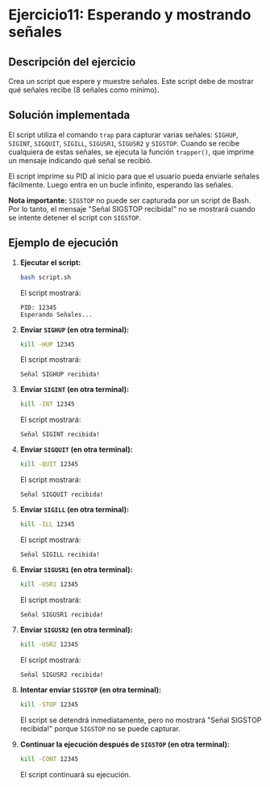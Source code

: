 # Ejercicio11: Esperando y mostrando señales

## Descripción del ejercicio

Crea un script que espere y muestre señales. Este script debe de mostrar qué señales recibe (8 señales como mínimo).

## Solución implementada

El script utiliza el comando `trap` para capturar varias señales: `SIGHUP`, `SIGINT`, `SIGQUIT`, `SIGILL`, `SIGUSR1`, `SIGUSR2` y `SIGSTOP`. Cuando se recibe cualquiera de estas señales, se ejecuta la función `trapper()`, que imprime un mensaje indicando qué señal se recibió.

El script imprime su PID al inicio para que el usuario pueda enviarle señales fácilmente. Luego entra en un bucle infinito, esperando las señales.

**Nota importante:** `SIGSTOP` no puede ser capturada por un script de Bash. Por lo tanto, el mensaje "Señal SIGSTOP recibida!" no se mostrará cuando se intente detener el script con `SIGSTOP`.

## Ejemplo de ejecución

1.  **Ejecutar el script:**

    ```bash
    bash script.sh
    ```

    El script mostrará:

    ```
    PID: 12345
    Esperando Señales...
    ```

2.  **Enviar `SIGHUP` (en otra terminal):**

    ```bash
    kill -HUP 12345
    ```

    El script mostrará:

    ```
    Señal SIGHUP recibida!
    ```

3.  **Enviar `SIGINT` (en otra terminal):**

    ```bash
    kill -INT 12345
    ```

    El script mostrará:

    ```
    Señal SIGINT recibida!
    ```

4.  **Enviar `SIGQUIT` (en otra terminal):**

    ```bash
    kill -QUIT 12345
    ```

    El script mostrará:

    ```
    Señal SIGQUIT recibida!
    ```

5.  **Enviar `SIGILL` (en otra terminal):**

    ```bash
    kill -ILL 12345
    ```

    El script mostrará:

    ```
    Señal SIGILL recibida!
    ```

6.  **Enviar `SIGUSR1` (en otra terminal):**

    ```bash
    kill -USR1 12345
    ```

    El script mostrará:

    ```
    Señal SIGUSR1 recibida!
    ```

7.  **Enviar `SIGUSR2` (en otra terminal):**

    ```bash
    kill -USR2 12345
    ```

    El script mostrará:

    ```
    Señal SIGUSR2 recibida!
    ```

8.  **Intentar enviar `SIGSTOP` (en otra terminal):**

    ```bash
    kill -STOP 12345
    ```

    El script se detendrá inmediatamente, pero no mostrará "Señal SIGSTOP recibida!" porque `SIGSTOP` no se puede capturar.

9.  **Continuar la ejecución después de `SIGSTOP` (en otra terminal):**

    ```bash
    kill -CONT 12345
    ```

    El script continuará su ejecución.
